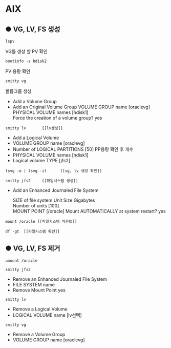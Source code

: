 AIX
=
● VG, LV, FS 생성
-

```
lspv	
```
VG를 생성 할 PV 확인
```
bootinfo -s hdisk2		
```
PV 용량 확인
```
smitty vg		
```
볼륨그룹 생성
- Add a Volume Group
- Add an Original Volume Group
	VOLUME GROUP name                                  [oraclevg]
	PHYSICAL VOLUME names                              [hdisk1]  
	Force the creation of a volume group?               yes
```
smitty lv		[[lv생성]]
```
- Add a Logical Volume
- VOLUME GROUP name                                  [oraclevg]
- Number of LOGICAL PARTITIONS                       [50]		PP용량 확인 후 개수 
- PHYSICAL VOLUME names                              [hdisk1] 
- Logical volume TYPE                                [jfs2] 
```
lsvg -o | lsvg -il		[[vg, lv 생성 확인]]
```
```
smitty jfs2		[[파일시스템 생성]]
```
- Add an Enhanced Journaled File System

  SIZE of file system
          Unit Size                                   Gigabytes                                                                                    
          Number of units                            [100]                                                                                          
  MOUNT POINT                                        [/oracle]
  Mount AUTOMATICALLY at system restart?              yes                   
```
mount /oracle [[파일시스템 마운트]]
```
```
df -gt	[[파일시스템 확인]]
```

● VG, LV, FS 제거
-
```
umount /oracle
```

```
smitty jfs2
```
- Remove an Enhanced Journaled File System
- FILE SYSTEM name                                                                                                                                 
- Remove Mount Point                                  yes      

```
smitty lv
```
- Remove a Logical Volume
- LOGICAL VOLUME name                                [lv선택]

```
smitty vg
```
- Remove a Volume Group
- VOLUME GROUP name                                  [oraclevg]   


